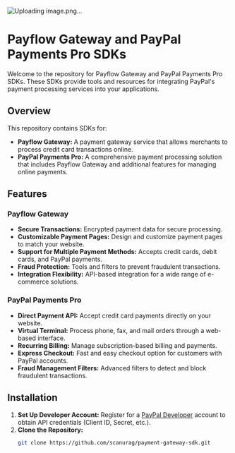 ![Uploading image.png…]()

# Payflow Gateway and PayPal Payments Pro SDKs

Welcome to the repository for Payflow Gateway and PayPal Payments Pro SDKs. These SDKs provide tools and resources for integrating PayPal's payment processing services into your applications.

## Overview

This repository contains SDKs for:
- **Payflow Gateway:** A payment gateway service that allows merchants to process credit card transactions online.
- **PayPal Payments Pro:** A comprehensive payment processing solution that includes Payflow Gateway and additional features for managing online payments.

## Features

### Payflow Gateway
- **Secure Transactions:** Encrypted payment data for secure processing.
- **Customizable Payment Pages:** Design and customize payment pages to match your website.
- **Support for Multiple Payment Methods:** Accepts credit cards, debit cards, and PayPal payments.
- **Fraud Protection:** Tools and filters to prevent fraudulent transactions.
- **Integration Flexibility:** API-based integration for a wide range of e-commerce solutions.

### PayPal Payments Pro
- **Direct Payment API:** Accept credit card payments directly on your website.
- **Virtual Terminal:** Process phone, fax, and mail orders through a web-based interface.
- **Recurring Billing:** Manage subscription-based billing and payments.
- **Express Checkout:** Fast and easy checkout option for customers with PayPal accounts.
- **Fraud Management Filters:** Advanced filters to detect and block fraudulent transactions.

## Installation

1. **Set Up Developer Account:** Register for a [PayPal Developer](https://developer.paypal.com) account to obtain API credentials (Client ID, Secret, etc.).
2. **Clone the Repository:**
   ```sh
   git clone https://github.com/scanurag/payment-gateway-sdk.git
